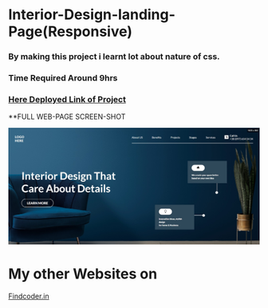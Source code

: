 # Interior-Design-landing-Page(Responsive)

### By making this project i learnt lot about  nature of css.

### Time Required Around **9hrs**
 
### [Here Deployed Link of Project](https://interior-design-magical-haupia-ae42b0.netlify.app/)

**FULL WEB-PAGE SCREEN-SHOT

![Screen-shots](screenshot.png)


# My other Websites on
 

 [Findcoder.in](https://www.findcoder.io/u/raavan)
